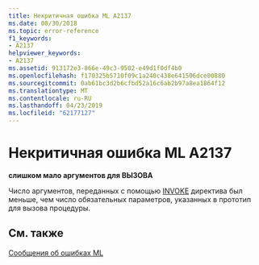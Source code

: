 ```yaml
---
title: Некритичная ошибка ML A2137
ms.date: 08/30/2018
ms.topic: error-reference
f1_keywords:
- A2137
helpviewer_keywords:
- A2137
ms.assetid: 913172e3-866e-49c3-9502-e49d1f0df4b0
ms.openlocfilehash: f170325b5710f09c1a240c438e641506dce00880
ms.sourcegitcommit: 0ab61bc3d2b6cfbd52a16c6ab2b97a8ea1864f12
ms.translationtype: MT
ms.contentlocale: ru-RU
ms.lasthandoff: 04/23/2019
ms.locfileid: "62177127"
---
```

# <a name="ml-nonfatal-error-a2137"></a>Некритичная ошибка ML A2137

**слишком мало аргументов для ВЫЗОВА**

Число аргументов, переданных с помощью [INVOKE](../../assembler/masm/invoke.md) директива был меньше, чем число обязательных параметров, указанных в прототип для вызова процедуры.

## <a name="see-also"></a>См. также

[Сообщения об ошибках ML](../../assembler/masm/ml-error-messages.md)<br/>